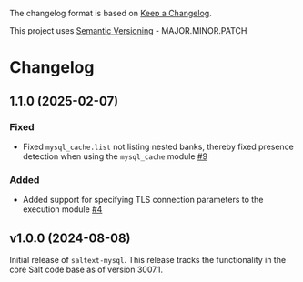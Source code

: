 The changelog format is based on [Keep a Changelog](https://keepachangelog.com/en/1.0.0/).

This project uses [Semantic Versioning](https://semver.org/) - MAJOR.MINOR.PATCH

# Changelog

## 1.1.0 (2025-02-07)


### Fixed

- Fixed `mysql_cache.list` not listing nested banks, thereby fixed presence detection when using the `mysql_cache` module [#9](https://github.com/salt-extensions/saltext-mysql/issues/9)


### Added

- Added support for specifying TLS connection parameters to the execution module [#4](https://github.com/salt-extensions/saltext-mysql/issues/4)


## v1.0.0 (2024-08-08)

Initial release of `saltext-mysql`. This release tracks the functionality in the core Salt code base as of version 3007.1.

